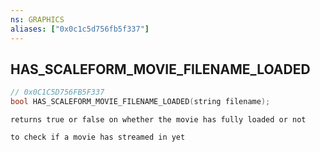 ```yaml
---
ns: GRAPHICS
aliases: ["0x0c1c5d756fb5f337"]
---
```

## HAS_SCALEFORM_MOVIE_FILENAME_LOADED

```c
// 0x0C1C5D756FB5F337
bool HAS_SCALEFORM_MOVIE_FILENAME_LOADED(string filename);
```

```
returns true or false on whether the movie has fully loaded or not

to check if a movie has streamed in yet
```

